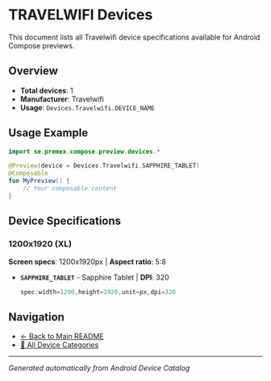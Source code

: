 # TRAVELWIFI Devices

This document lists all Travelwifi device specifications available for Android Compose previews.

## Overview

- **Total devices**: 1
- **Manufacturer**: Travelwifi
- **Usage**: `Devices.Travelwifi.DEVICE_NAME`

## Usage Example

```kotlin
import se.premex.compose.preview.devices.*

@Preview(device = Devices.Travelwifi.SAPPHIRE_TABLET)
@Composable
fun MyPreview() {
    // Your composable content
}
```

## Device Specifications

### 1200x1920 (XL)

**Screen specs**: 1200x1920px | **Aspect ratio**: 5:8

- **`SAPPHIRE_TABLET`** - Sapphire Tablet | **DPI**: 320
  ```kotlin
  spec:width=1200,height=1920,unit=px,dpi=320
  ```

## Navigation

- [← Back to Main README](../../README.md)
- [📱 All Device Categories](../README.md)

---
*Generated automatically from Android Device Catalog*
